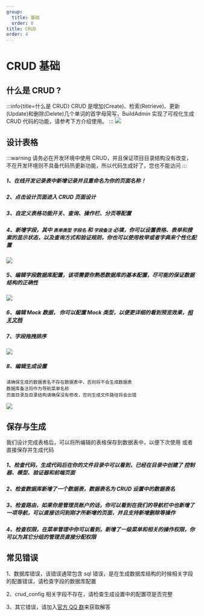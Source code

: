 ```yaml
---
group:
  title: 基础
  order: 0
title: CRUD
order: 4
---
```


# CRUD 基础

## 什么是 CRUD ?

:::info{title=什么是 CRUD}
CRUD 是增加(Create)、检索(Retrieve)、更新(Update)和删除(Delete)几个单词的首字母简写，BuildAdmin 实现了可视化生成 CRUD 代码的功能，请参考下方介绍使用。
:::
<img src="https://xinadmin.oss-cn-beijing.aliyuncs.com/file/crud.png"/>

## 设计表格

:::warning
请务必在开发环境中使用 CRUD，并且保证项目目录结构没有改变，不在开发环境则不具备代码热更新功能，所以代码生成好了，您也不能访问
:::

##### 1、在线开发记录表中新增记录并且重命名为你的页面名称！

##### 2、点击设计页面进入 CRUD 页面设计

##### 3、自定义表格功能开关、查询、操作栏、分页等配置

##### 4、新增字段，其中 `表单类型` `字段名` 和 `字段备注` 必填，你可以设置表格、表单和搜索的显示状态，以及查询方式和验证规则，你也可以使用枚举或者字典来个性化配置

<img src="https://file.xinadmin.cn/file/crud_dataIndex.png"/>

##### 5、编辑字段数据库配置，该项需要你熟悉数据库的基本配置，尽可能的保证数据结构的正确性

<img src="https://file.xinadmin.cn/file/crud_sql.png"/>

##### 6、编辑 Mock 数据， 你可以配置 Mock 类型，以便更详细的看到预览效果，[相关文档](http://mockjs.com/examples.html)

##### 7、字段拖拽排序

<img src="https://file.xinadmin.cn/file/crud_sort.png"/>

##### 8、编辑生成设置

    请确保生成的数据表名不存在数据表中，否则将不会生成数据表
    数据库备注将作为导航菜单名称
    页面目录及目录结构请确保没有修改，否则生成文件路径将会出错

<img src="https://file.xinadmin.cn/file/crud_setting.png"/>

## 保存与生成

我们设计完成表格后，可以将所编辑的表格保存到数据表中，以便下次使用 或者直接保存并生成代码

##### 1、检查代码，生成代码后在你的文件目录中可以看到，已经在目录中创建了 控制器、模型、验证器和前端页面

##### 2、检查数据库新增了一个数据表，数据表名为 CRUD 设置中的数据表名

##### 3、检查路由，如果你是管理员账户的话，你可以看到在我们的导航栏中也新增了一项导航，可以直接访问到刚才所新增的页面，并且支持新增删除等操作

##### 4、检查权限，在菜单管理中你可以看到，新增了一级菜单和相关的操作权限，你可以为其它分组的管理员直接分配权限

## 常见错误

1、数据库错误，该错误通常包含 sql 错误，是在生成数据库结构的时候相关字段的配置错误，请检查字段的数据库配置

2、crud_config 相关字段不存在，请检查生成设置中的配置项是否完整

3、其它错误，请加入[官方 QQ 群](/introduce/author)来获取解答
